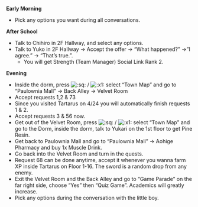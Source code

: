 **Early Morning**

- Pick any options you want during all conversations.

**After School**

- Talk to Chihiro in 2F Hallway, and select any options.
- Talk to Yuko in 2F Hallway -> Accept the offer -> “What happened?” ->”I agree.” -> “That’s true.”.
  - You will get Strength (Team Manager) Social Link Rank 2.

**Evening**

- Inside the dorm, press ![:sq:](/assets/square.png) / ![:x1:](/assets/x1.png) select “Town Map” and go to “Paulownia Mall” -> Back Alley -> Velvet Room
- Accept requests 1,2 & 73
- Since you visited Tartarus on 4/24 you will automatically finish requests 1 & 2.
- Accept requests 3 & 56 now.
- Get out of the Velvet Room, press ![:sq:](/assets/square.png) / ![:x1:](/assets/x1.png) select “Town Map” and go to the Dorm, inside the dorm, talk to Yukari on the 1st floor to get Pine Resin.
- Get back to Paulownia Mall and go to “Paulownia Mall” -> Aohige Pharmacy and buy 1x Muscle Drink.
- Go back into the Velvet Room and turn in the quests.
- Request 68 can be done anytime, accept it whenever you wanna farm XP inside Tartarus on Floor 1-16. The sword is a random drop from any enemy.
- Exit the Velvet Room and the Back Alley and go to “Game Parade” on the far right side, choose “Yes” then “Quiz Game”. Academics will greatly increase.
- Pick any options during the conversation with the little boy.
